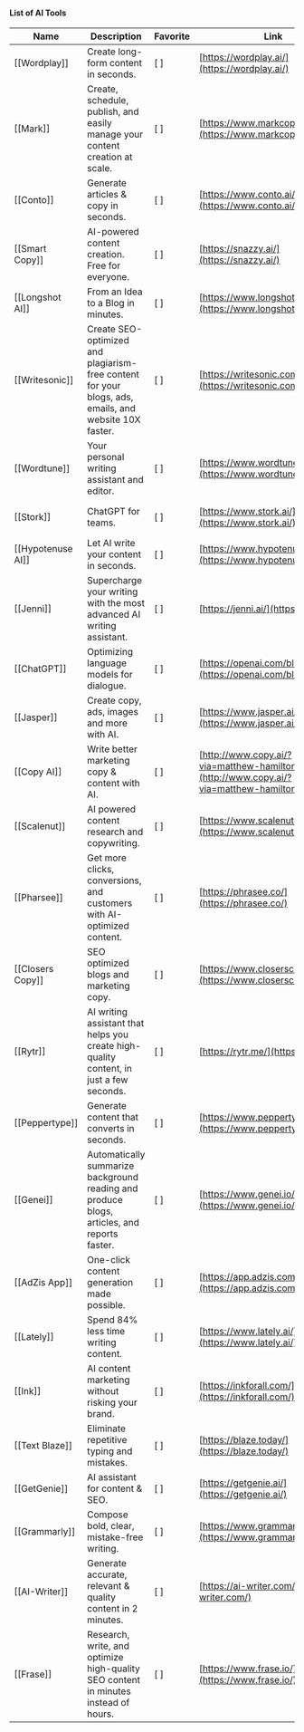 #### List of AI Tools

|Name|Description|Favorite|Link|![](https://www.notion.so/icons/tag_gray.svg)Tags|
|---|---|---|---|---|
|[[Wordplay]]|Create long-form content in seconds.|[ ]|[https://wordplay.ai/](https://wordplay.ai/)|Copywriting|
|[[Mark]]|Create, schedule, publish, and easily manage your content creation at scale.|[ ]|[https://www.markcopy.ai/](https://www.markcopy.ai/)|Copywriting|
|[[Conto]]|Generate articles & copy in seconds.|[ ]|[https://www.conto.ai/](https://www.conto.ai/)|Copywriting|
|[[Smart Copy]]|AI-powered content creation. Free for everyone.|[ ]|[https://snazzy.ai/](https://snazzy.ai/)|Copywriting|
|[[Longshot AI]]|From an Idea to a Blog in minutes.|[ ]|[https://www.longshot.ai/](https://www.longshot.ai/)|Copywriting|
|[[Writesonic]]|Create SEO-optimized and plagiarism-free content for your blogs, ads, emails, and website 10X faster.|[ ]|[https://writesonic.com/](https://writesonic.com/)|Copywriting|
|[[Wordtune]]|Your personal writing assistant and editor.|[ ]|[https://www.wordtune.com/](https://www.wordtune.com/)|Copywriting|
|[[Stork]]|ChatGPT for teams.|[ ]|[https://www.stork.ai/](https://www.stork.ai/)|Copywriting, Note Taking, Productivity|
|[[Hypotenuse AI]]|Let AI write your content in seconds.|[ ]|[https://www.hypotenuse.ai/](https://www.hypotenuse.ai/)|Copywriting|
|[[Jenni]]|Supercharge your writing with the most advanced AI writing assistant.|[ ]|[https://jenni.ai/](https://jenni.ai/)|Copywriting, Education|
|[[ChatGPT]]|Optimizing language models for dialogue.|[ ]|[https://openai.com/blog/chatgpt/](https://openai.com/blog/chatgpt/)|Copywriting|
|[[Jasper]]|Create copy, ads, images and more with AI.|[ ]|[https://www.jasper.ai/](https://www.jasper.ai/)|Copywriting, Image & Video|
|[[Copy AI]]|Write better marketing copy & content with AI.|[ ]|[http://www.copy.ai/?via=matthew-hamilton](http://www.copy.ai/?via=matthew-hamilton)|Copywriting|
|[[Scalenut]]|AI powered content research and copywriting.|[ ]|[https://www.scalenut.com/](https://www.scalenut.com/)|Copywriting|
|[[Pharsee]]|Get more clicks, conversions, and customers with AI-optimized content.|[ ]|[https://phrasee.co/](https://phrasee.co/)|Copywriting, Marketing|
|[[Closers Copy]]|SEO optimized blogs and marketing copy.|[ ]|[https://www.closerscopy.com/](https://www.closerscopy.com/)|Copywriting|
|[[Rytr]]|AI writing assistant that helps you create high-quality content, in just a few seconds.|[ ]|[https://rytr.me/](https://rytr.me/)|Copywriting|
|[[Peppertype]]|Generate content that converts in seconds.|[ ]|[https://www.peppertype.ai/](https://www.peppertype.ai/)|Copywriting|
|[[Genei]]|Automatically summarize background reading and produce blogs, articles, and reports faster.|[ ]|[https://www.genei.io/](https://www.genei.io/)|Copywriting, Note Taking|
|[[AdZis App]]|One-click content generation made possible.|[ ]|[https://app.adzis.com/](https://app.adzis.com/)|Copywriting|
|[[Lately]]|Spend 84% less time writing content.|[ ]|[https://www.lately.ai/](https://www.lately.ai/)|Copywriting|
|[[Ink]]|AI content marketing without risking your brand.|[ ]|[https://inkforall.com/](https://inkforall.com/)|Copywriting|
|[[Text Blaze]]|Eliminate repetitive typing and mistakes.|[ ]|[https://blaze.today/](https://blaze.today/)|Copywriting|
|[[GetGenie]]|AI assistant for content & SEO.|[ ]|[https://getgenie.ai/](https://getgenie.ai/)|Copywriting|
|[[Grammarly]]|Compose bold, clear, mistake-free writing.|[ ]|[https://www.grammarly.com/](https://www.grammarly.com/)|Copywriting|
|[[AI-Writer]]|Generate accurate, relevant & quality content in 2 minutes.|[ ]|[https://ai-writer.com/](https://ai-writer.com/)|Copywriting|
|[[Frase]]|Research, write, and optimize high-quality SEO content in minutes instead of hours.|[ ]|[https://www.frase.io/](https://www.frase.io/)|Copywriting|